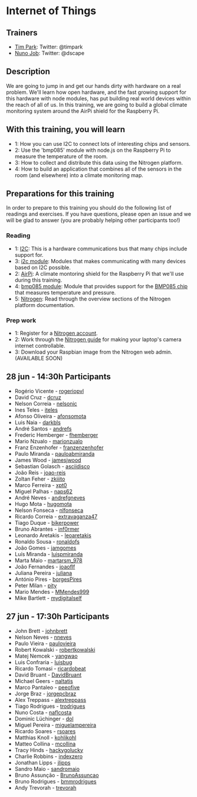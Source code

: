 Internet of Things
==================

## Trainers

* [Tim Park](http://github.com/timfpark): Twitter: @timpark
* [Nuno Job](http://github.com/dscape): Twitter: @dscape

## Description

We are going to jump in and get our hands dirty with hardware on a real problem. We'll learn how open hardware, and the fast growing support for this hardware with node modules, has put building real world devices within the reach of all of us. In this training, we are going to build a global climate monitoring system around the AirPi shield for the Raspberry Pi.

## With this training, you will learn

* 1: How you can use I2C to connect lots of interesting chips and sensors.
* 2: Use the 'bmp085' module with node.js on the Raspberry Pi to measure the temperature of the room.
* 3: How to collect and distribute this data using the Nitrogen platform.
* 4: How to build an application that combines all of the sensors in the room (and elsewhere) into a climate monitoring map.

## Preparations for this training

In order to prepare to this training you should do the following list of readings and exercises. If you have questions, please open an issue and we will be glad to answer (you are probably helping other participants too!)

### Reading

* 1: [I2C](http://www.robot-electronics.co.uk/acatalog/I2C_Tutorial.html): This is a hardware communications bus that many chips include support for.
* 3: [i2c module](https://github.com/kelly/node-i2c): Modules that makes communicating with many devices based on I2C possible.
* 2: [AirPi](http://airpi.es): A climate montoring shield for the Raspberry Pi that we'll use during this training.
* 4: [bmp085 module](https://github.com/fiskeben/bmp085): Module that provides support for the [BMP085 chip](https://www.adafruit.com/products/391) that measures temperature and pressure.
* 5: [Nitrogen](http://nitrogen.io/docs/concepts/overview.html): Read through the overview sections of the Nitrogen platform documentation.

### Prep work

* 1: Register for a [Nitrogen account](http://admin.nitrogen.io).
* 2: Work through the [Nitrogen guide](http://nitrogen.io/guides/start/setup.html) for making your laptop's camera internet controllable.
* 3: Download your Raspbian image from the Nitrogen web admin.  (AVAILABLE SOON)

## 28 jun - 14:30h Participants

- Rogério Vicente - [rogeriopvl](https://github.com/rogeriopvl)
- David Cruz - [dcruz](https://github.com/dcruz)
- Nelson Correia - [nelsonic](https://github.com/nelsonic)
- Ines Teles - [iteles](https://github.com/iteles)
- Afonso Oliveira - [afonsomota](https://github.com/afonsomota)
- Luis Naia - [darkbls](https://github.com/darkbls)
- André Santos - [andrefs](https://github.com/andrefs)
- Frederic Hemberger - [fhemberger](https://github.com/fhemberger)
- Mario Nzualo - [marionzualo](https://github.com/marionzualo)
- Franz Enzenhofer - [franzenzenhofer](https://github.com/franzenzenhofer)
- Paulo Miranda - [pauloabmiranda](https://github.com/pauloabmiranda)
- James Wood - [jamesjwood](https://github.com/jamesjwood)
- Sebastian Golasch - [asciidisco](https://github.com/asciidisco)
- João Reis - [joao-reis](https://github.com/joao-reis)
- Zoltan Feher - [zkiiito](https://github.com/zkiiito)
- Marco Ferreira - [xpt0](https://github.com/xpt0)
- Miguel Palhas - [naps62](https://github.com/naps62)
- André Neves - [andrefgneves](https://github.com/andrefgneves)
- Hugo Mota - [hugomota](https://github.com/hugomota)
- Nelson Fonseca - [nlfonseca](https://github.com/nlfonseca)
- Ricardo Correia - [extravaganza47](https://github.com/extravaganza47)
- Tiago Duque - [bikerpower](https://github.com/bikerpower)
- Bruno Abrantes - [inf0rmer](https://github.com/inf0rmer)
- Leonardo Aretakis - [leoaretakis](https://github.com/leoaretakis)
- Ronaldo Sousa - [ronaldofs](https://github.com/ronaldofs)
- João Gomes - [jamgomes](https://github.com/jamgomes)
- Luís Miranda - [luispmiranda](https://github.com/luispmiranda)
- Marta Maio - [martarsm_978](https://github.com/martarsm_978)
- João Fernandes - [joaoflf](https://github.com/joaoflf)
- Juliana Pereira - [juliana](https://github.com/juliana)
- António Pires - [borgesPires](https://github.com/borgesPires)
- Peter Milan - [pity](https://github.com/pity)
- Mario Mendes - [MMendes999](https://github.com/MMendes999)
- Mike Bartlett - [mydigitalself](https://github.com/mydigitalself)

## 27 jun - 17:30h Participants

- John Brett - [johnbrett](https://github.com/johnbrett)
- Nelson Neves - [nneves](https://github.com/nneves)
- Paulo Vieira - [paulovieira](https://github.com/paulovieira)
- Robert Kowalski - [robertkowalski](https://github.com/robertkowalski)
- Matej Nemcek - [yangwao](https://github.com/yangwao)
- Luis Confraria - [luisbug](https://github.com/luisbug)
- Ricardo Tomasi - [ricardobeat](https://github.com/ricardobeat)
- David Bruant - [DavidBruant](https://github.com/DavidBruant)
- Michael Geers - [naltatis](https://github.com/naltatis)
- Marco Pantaleo - [peeofive](https://github.com/peeofive)
- Jorge Braz - [jorgepcbraz](https://github.com/jorgepcbraz)
- Alex Treppass - [alextreppass](https://github.com/alextreppass)
- Tiago Rodrigues - [trodrigues](https://github.com/trodrigues)
- Nuno Costa - [naflcosta](https://github.com/naflcosta)
- Dominic Lüchinger - [dol](https://github.com/dol)
- Miguel Pereira - [miguelampereira](https://github.com/miguelampereira)
- Ricardo Soares - [rsoares](https://github.com/rsoares)
- Matthias Knoll - [kohlikohl](https://github.com/kohlikohl)
- Matteo Collina - [mcollina](https://github.com/mcollina)
- Tracy Hinds - [hackygolucky](https://github.com/hackygolucky)
- Charlie Robbins - [indexzero](https://github.com/indexzero)
- Jonathan Lipps - [jlipps](https://github.com/jlipps)
- Sandro Maio - [sandromaio](https://github.com/sandromaio)
- Bruno Assunção - [BrunoAssuncao](https://github.com/BrunoAssuncao)
- Bruno Rodrigues - [bmmrodrigues](https://github.com/bmmrodrigues)
- Andy Trevorah - [trevorah](https://github.com/trevorah)

